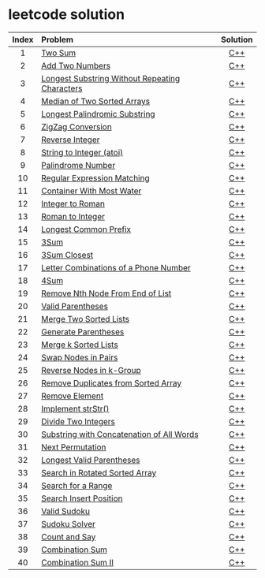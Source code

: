 # leetcode solution

| Index | Problem | Solution |
| :---: | :---- | :------: |
| 1 | [Two Sum]( https://leetcode.com/problems/two-sum/ ) | [C++]( 1.%20Two%20Sum ) |
| 2 | [Add Two Numbers]( https://leetcode.com/problems/add-two-numbers/ ) | [C++]( 2.%20Add%20Two%20Numbers ) |
| 3 | [Longest Substring Without Repeating Characters]( https://leetcode.com/problems/longest-substring-without-repeating-characters/ ) | [C++]( 3.%20Longest%20Substring%20Without%20Repeating%20Characters ) |
| 4 | [Median of Two Sorted Arrays]( https://leetcode.com/problems/median-of-two-sorted-arrays/ ) | [C++]( 4.%20Median%20of%20Two%20Sorted%20Arrays ) |
| 5 | [Longest Palindromic Substring]( https://leetcode.com/problems/longest-palindromic-substring/ ) | [C++]( 5.%20Longest%20Palindromic%20Substring ) |
| 6 | [ZigZag Conversion]( https://leetcode.com/problems/zigzag-conversion/ ) | [C++]( 6.%20ZigZag%20Conversion ) |
| 7 | [Reverse Integer]( https://leetcode.com/problems/reverse-integer/ ) | [C++]( 7.%20Reverse%20Integer ) |
| 8 | [String to Integer (atoi)]( https://leetcode.com/problems/string-to-integer-atoi/ ) | [C++]( 8.%20String%20to%20Integer%20(atoi) ) |
| 9 | [Palindrome Number]( https://leetcode.com/problems/palindrome-number/ ) | [C++]( 9.%20Palindrome%20Number ) |
| 10 | [Regular Expression Matching]( https://leetcode.com/problems/regular-expression-matching/ ) | [C++]( 10.%20Regular%20Expression%20Matching ) |
| 11 | [Container With Most Water]( https://leetcode.com/problems/container-with-most-water/ ) | [C++]( 11.%20Container%20With%20Most%20Water ) |
| 12 | [Integer to Roman]( https://leetcode.com/problems/integer-to-roman/ ) | [C++]( 12.%20Integer%20to%20Roman ) |
| 13 | [Roman to Integer]( https://leetcode.com/problems/roman-to-integer/ ) | [C++]( 13.%20Roman%20to%20Integer ) |
| 14 | [Longest Common Prefix]( https://leetcode.com/problems/longest-common-prefix/ ) | [C++]( 14.%20Longest%20Common%20Prefix ) |
| 15 | [3Sum]( https://leetcode.com/problems/3sum/ ) | [C++]( 15.%203Sum ) |
| 16 | [3Sum Closest]( https://leetcode.com/problems/3sum-closest/ ) | [C++]( 16.%203Sum%20Closest ) |
| 17 | [Letter Combinations of a Phone Number]( https://leetcode.com/problems/letter-combinations-of-a-phone-number/ ) | [C++]( 17.%20Letter%20Combinations%20of%20a%20Phone%20Number ) |
| 18 | [4Sum]( https://leetcode.com/problems/4sum/ ) | [C++]( 18.%204Sum ) |
| 19 | [Remove Nth Node From End of List]( https://leetcode.com/problems/remove-nth-node-from-end-of-list/ ) | [C++]( 19.%20Remove%20Nth%20Node%20From%20End%20of%20List ) |
| 20 | [Valid Parentheses]( https://leetcode.com/problems/valid-parentheses/ ) | [C++]( 20.%20Valid%20Parentheses ) |
| 21 | [Merge Two Sorted Lists]( https://leetcode.com/problems/merge-two-sorted-lists/ ) | [C++]( 21.%20Merge%20Two%20Sorted%20Lists ) |
| 22 | [Generate Parentheses]( https://leetcode.com/problems/generate-parentheses/ ) | [C++]( 22.%20Generate%20Parentheses ) |
| 23 | [Merge k Sorted Lists]( https://leetcode.com/problems/merge-k-sorted-lists/ ) | [C++]( 23.%20Merge%20k%20Sorted%20Lists ) |
| 24 | [Swap Nodes in Pairs]( https://leetcode.com/problems/swap-nodes-in-pairs/ ) | [C++]( 24.%20Swap%20Nodes%20in%20Pairs ) |
| 25 | [Reverse Nodes in k-Group]( https://leetcode.com/problems/reverse-nodes-in-k-group/ ) | [C++]( 25.%20Reverse%20Nodes%20in%20k-Group ) |
| 26 | [Remove Duplicates from Sorted Array]( https://leetcode.com/problems/remove-duplicates-from-sorted-array/ ) | [C++]( 26.%20Remove%20Duplicates%20from%20Sorted%20Array ) |
| 27 | [Remove Element]( https://leetcode.com/problems/remove-element/ ) | [C++]( 27.%20Remove%20Element ) |
| 28 | [Implement strStr()]( https://leetcode.com/problems/implement-strstr/ ) | [C++]( 28.%20Implement%20strStr() ) |
| 29 | [Divide Two Integers]( https://leetcode.com/problems/divide-two-integers/ ) | [C++]( 29.%20Divide%20Two%20Integers ) |
| 30 | [Substring with Concatenation of All Words]( https://leetcode.com/problems/substring-with-concatenation-of-all-words/ ) | [C++]( 30.%20Substring%20with%20Concatenation%20of%20All%20Words ) |
| 31 | [Next Permutation]( https://leetcode.com/problems/substring-with-concatenation-of-all-words/ ) | [C++]( 31.%20Next%20Permutation ) |
| 32 | [Longest Valid Parentheses]( https://leetcode.com/problems/longest-valid-parentheses/ ) | [C++]( 32.%20Longest%20Valid%20Parentheses ) |
| 33 | [Search in Rotated Sorted Array]( https://leetcode.com/problems/search-in-rotated-sorted-array/ ) | [C++]( 33.%20Search%20in%20Rotated%20Sorted%20Array ) |
| 34 | [Search for a Range]( https://leetcode.com/problems/search-for-a-range/ ) | [C++]( 34.%20Search%20for%20a%20Range ) |
| 35 | [Search Insert Position]( https://leetcode.com/problems/search-insert-position/ ) | [C++]( 35.%20Search%20Insert%20Position ) |
| 36 | [Valid Sudoku]( https://leetcode.com/problems/valid-sudoku/ ) | [C++]( 36.%20Valid%20Sudoku ) |
| 37 | [Sudoku Solver]( https://leetcode.com/problems/sudoku-solver/ ) | [C++]( 37.%20Sudoku%20Solver ) |
| 38 | [Count and Say]( https://leetcode.com/problems/count-and-say/ ) | [C++]( 38.%20Count%20and%20Say ) |
| 39 | [Combination Sum]( https://leetcode.com/problems/combination-sum/ ) | [C++]( 39.%20Combination%20Sum ) |
| 40 | [Combination Sum II]( https://leetcode.com/problems/combination-sum-ii/ ) | [C++]( 40.%20Combination%20Sum%20II ) |
